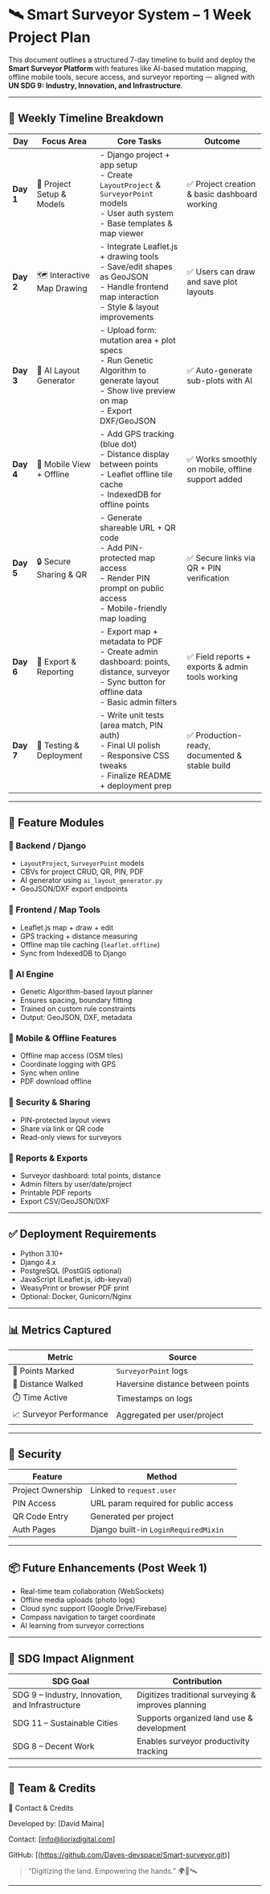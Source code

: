 # 🛰️ Smart Surveyor System – 1 Week Project Plan

This document outlines a structured 7-day timeline to build and deploy the **Smart Surveyor Platform** with features like AI-based mutation mapping, offline mobile tools, secure access, and surveyor reporting — aligned with **UN SDG 9: Industry, Innovation, and Infrastructure**.

---

## 📅 Weekly Timeline Breakdown

| **Day** | **Focus Area** | **Core Tasks** | **Outcome** |
|--------|----------------|----------------|-------------|
| **Day 1** | 🔧 Project Setup & Models | - Django project + app setup<br>- Create `LayoutProject` & `SurveyorPoint` models<br>- User auth system<br>- Base templates & map viewer | ✅ Project creation & basic dashboard working |
| **Day 2** | 🗺️ Interactive Map Drawing | - Integrate Leaflet.js + drawing tools<br>- Save/edit shapes as GeoJSON<br>- Handle frontend map interaction<br>- Style & layout improvements | ✅ Users can draw and save plot layouts |
| **Day 3** | 🧠 AI Layout Generator | - Upload form: mutation area + plot specs<br>- Run Genetic Algorithm to generate layout<br>- Show live preview on map<br>- Export DXF/GeoJSON | ✅ Auto-generate sub-plots with AI |
| **Day 4** | 📱 Mobile View + Offline | - Add GPS tracking (blue dot)<br>- Distance display between points<br>- Leaflet offline tile cache<br>- IndexedDB for offline points | ✅ Works smoothly on mobile, offline support added |
| **Day 5** | 🔒 Secure Sharing & QR | - Generate shareable URL + QR code<br>- Add PIN-protected map access<br>- Render PIN prompt on public access<br>- Mobile-friendly map loading | ✅ Secure links via QR + PIN verification |
| **Day 6** | 📄 Export & Reporting | - Export map + metadata to PDF<br>- Create admin dashboard: points, distance, surveyor<br>- Sync button for offline data<br>- Basic admin filters | ✅ Field reports + exports & admin tools working |
| **Day 7** | 🧪 Testing & Deployment | - Write unit tests (area match, PIN auth)<br>- Final UI polish<br>- Responsive CSS tweaks<br>- Finalize README + deployment prep | ✅ Production-ready, documented & stable build |

---

## 📁 Feature Modules

### 🔹 Backend / Django
- `LayoutProject`, `SurveyorPoint` models
- CBVs for project CRUD, QR, PIN, PDF
- AI generator using `ai_layout_generator.py`
- GeoJSON/DXF export endpoints

### 🔹 Frontend / Map Tools
- Leaflet.js map + draw + edit
- GPS tracking + distance measuring
- Offline map tile caching (`leaflet.offline`)
- Sync from IndexedDB to Django

### 🔹 AI Engine
- Genetic Algorithm-based layout planner
- Ensures spacing, boundary fitting
- Trained on custom rule constraints
- Output: GeoJSON, DXF, metadata

### 🔹 Mobile & Offline Features
- Offline map access (OSM tiles)
- Coordinate logging with GPS
- Sync when online
- PDF download offline

### 🔹 Security & Sharing
- PIN-protected layout views
- Share via link or QR code
- Read-only views for surveyors

### 🔹 Reports & Exports
- Surveyor dashboard: total points, distance
- Admin filters by user/date/project
- Printable PDF reports
- Export CSV/GeoJSON/DXF

---

## ✅ Deployment Requirements

- Python 3.10+
- Django 4.x
- PostgreSQL (PostGIS optional)
- JavaScript (Leaflet.js, idb-keyval)
- WeasyPrint or browser PDF print
- Optional: Docker, Gunicorn/Nginx

---

## 📊 Metrics Captured

| Metric | Source |
|--------|--------|
| 📍 Points Marked | `SurveyorPoint` logs |
| 🧭 Distance Walked | Haversine distance between points |
| ⏱️ Time Active | Timestamps on logs |
| 📈 Surveyor Performance | Aggregated per user/project |

---

## 🔐 Security

| Feature | Method |
|--------|--------|
| Project Ownership | Linked to `request.user` |
| PIN Access | URL param required for public access |
| QR Code Entry | Generated per project |
| Auth Pages | Django built-in `LoginRequiredMixin` |

---

## 📦 Future Enhancements (Post Week 1)

- Real-time team collaboration (WebSockets)
- Offline media uploads (photo logs)
- Cloud sync support (Google Drive/Firebase)
- Compass navigation to target coordinate
- AI learning from surveyor corrections

---

## 🎯 SDG Impact Alignment

| SDG Goal | Contribution |
|----------|--------------|
| SDG 9 – Industry, Innovation, and Infrastructure | Digitizes traditional surveying & improves planning |
| SDG 11 – Sustainable Cities | Supports organized land use & development |
| SDG 8 – Decent Work | Enables surveyor productivity tracking |

---

## 👥 Team & Credits

📧 Contact & Credits

Developed by: [David Maina]

Contact: [info@liorixdigital.com]

GitHub: [(https://github.com/Daves-devspace/Smart-surveyor.git)]

> “Digitizing the land. Empowering the hands.” 🌍📐🛰️

---
